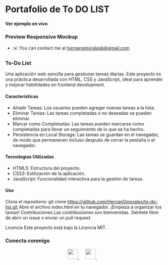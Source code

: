 # Portafolio de To DO LIST

#### Ver ejemplo en vivo

<!-- https://hernangmorales.github.io/PopCinema/ -->

### Preview Responsive Mockup
<!-- ![](https://github.com/HernanGmorales/PopCinema/blob/master/PreviewResponsive.png) -->




* ✉️  You can contact me at [hernangmoralesb@gmail.com](mailto:hernangmoralesb@gmail.com)


###  To-Do List
Una aplicación web sencilla para gestionar tareas diarias. Este proyecto es una práctica desarrollada con HTML, CSS y JavaScript, ideal para aprender y mejorar habilidades en frontend development.

#### Características
* Añadir Tareas: Los usuarios pueden agregar nuevas tareas a la lista.
* Eliminar Tareas: Las tareas completadas o no deseadas se pueden eliminar.
* Marcar como Completadas: Las tareas pueden marcarse como completadas para llevar un seguimiento de lo que se ha hecho.
* Persistencia en Local Storage: Las tareas se guardan en el navegador, de modo que permanecen incluso después de cerrar la pestaña o el navegador.
#### Tecnologías Utilizadas
* HTML5: Estructura del proyecto.
* CSS3: Estilización de la aplicación.
* JavaScript: Funcionalidad interactiva para la gestión de tareas.
#### Uso
Clona el repositorio: git clone https://github.com/HernanGmorales/to-do-list.git
Abre el archivo index.html en tu navegador.
¡Empieza a organizar tus tareas!
Contribuciones
Las contribuciones son bienvenidas. Siéntete libre de abrir un issue o enviar un pull request.

Licencia
Este proyecto está bajo la Licencia MIT.






### Conecta conmigo

<p align="center">
  <a href="https://www.github.com/HernanGmorales" target="_blank" rel="noreferrer">
    <picture>
      <source media="(prefers-color-scheme: dark)" srcset="https://raw.githubusercontent.com/danielcranney/readme-generator/main/public/icons/socials/github-dark.svg" />
      <source media="(prefers-color-scheme: light)" srcset="https://raw.githubusercontent.com/danielcranney/readme-generator/main/public/icons/socials/github.svg" />
      <img src="https://raw.githubusercontent.com/danielcranney/readme-generator/main/public/icons/socials/github.svg" width="32" height="32" />
    </picture>
  </a>
  &nbsp;&nbsp;&nbsp;&nbsp;
  <a href="http://www.instagram.com/gustav_morales/" target="_blank" rel="noreferrer">
    <picture>
      <source media="(prefers-color-scheme: dark)" srcset="https://raw.githubusercontent.com/danielcranney/readme-generator/main/public/icons/socials/instagram-dark.svg" />
      <source media="(prefers-color-scheme: light)" srcset="https://raw.githubusercontent.com/danielcranney/readme-generator/main/public/icons/socials/instagram.svg" />
      <img src="https://raw.githubusercontent.com/danielcranney/readme-generator/main/public/icons/socials/instagram.svg" width="32" height="32" />
    </picture>
  </a>
  &nbsp;&nbsp;&nbsp;&nbsp;
  <a href="https://www.linkedin.com/in/hernán-g-morales/" target="_blank" rel="noreferrer">
    <picture>
      <source media="(prefers-color-scheme: dark)" srcset="https://raw.githubusercontent.com/danielcranney/readme-generator/main/public/icons/socials/linkedin-dark.svg" />